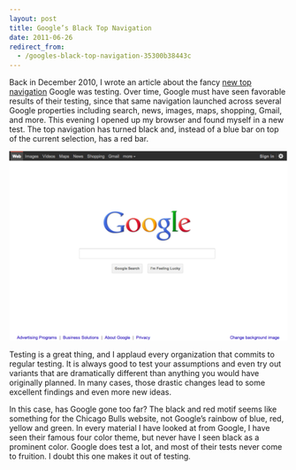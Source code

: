 ```yaml
---
layout: post
title: Google’s Black Top Navigation
date: 2011-06-26
redirect_from:
  - /googles-black-top-navigation-35300b38443c
---
```


Back in December 2010, I wrote an article about the fancy [new top navigation](https://www.jordansilton.com/new-google-top-navigation/) Google was testing. Over time, Google must have seen favorable results of their testing, since that same navigation launched across several Google properties including search, news, images, maps, shopping, Gmail, and more. This evening I opened up my browser and found myself in a new test. The top navigation has turned black and, instead of a blue bar on top of the current selection, has a red bar.

![Google's Black Top Navigation](/images/google-black-top-navigation.png)

Testing is a great thing, and I applaud every organization that commits to regular testing. It is always good to test your assumptions and even try out variants that are dramatically different than anything you would have originally planned. In many cases, those drastic changes lead to some excellent findings and even more new ideas.

In this case, has Google gone too far? The black and red motif seems like something for the Chicago Bulls website, not Google’s rainbow of blue, red, yellow and green. In every material I have looked at from Google, I have seen their famous four color theme, but never have I seen black as a prominent color. Google does test a lot, and most of their tests never come to fruition. I doubt this one makes it out of testing.